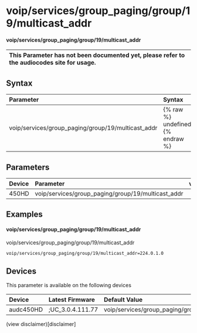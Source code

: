 ﻿---
description: voip/services/group_paging/group/19/multicast_addr
search: false
---

# voip/services/group_paging/group/19/multicast_addr

#### voip/services/group_paging/group/19/multicast_addr


| This Parameter has not been documented yet, please refer to the audiocodes site for usage.  |
| :--- |

## Syntax
| Parameter | Syntax |
| :--- | :--- |
|voip/services/group_paging/group/19/multicast_addr | {% raw %} undefined {% endraw %} |

## Parameters
|Device|Parameter|value|Description|
|:---|:---|:---|:---|
| 450HD | voip/services/group_paging/group/19/multicast_addr |  |  |

## Examples
#### voip/services/group_paging/group/19/multicast_addr

voip/services/group_paging/group/19/multicast_addr

```
voip/services/group_paging/group/19/multicast_addr=224.0.1.0
```

## Devices
This parameter is available on the following devices

| Device | Latest Firmware | Default Value |
|:---|:---|:---|
| audc450HD | ;UC_3.0.4.111.77 | voip/services/group_paging/group/19/multicast_addr=224.0.1.0 

(view disclaimer)[disclaimer]
